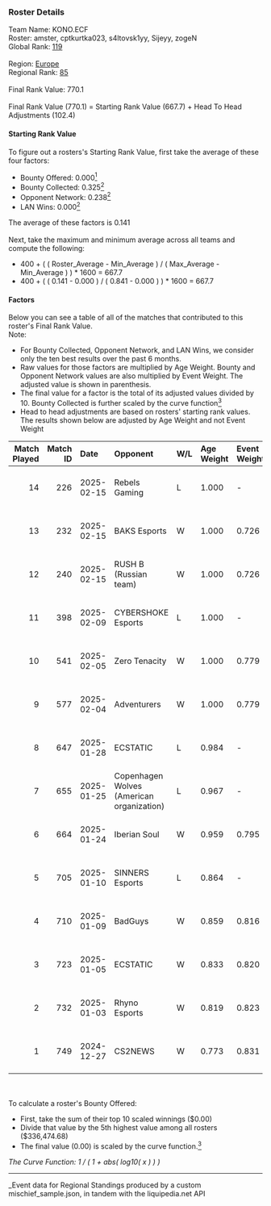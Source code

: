 ### Roster Details<br />
Team Name: KONO.ECF<br />
Roster: amster, cptkurtka023, s4ltovsk1yy, Sijeyy, zogeN<br />
Global Rank: [119](../../standings_global_2025_03_01.md)<br />
<br />
Region: [Europe]( ../../standings_europe_2025_03_01.md)<br />
Regional Rank: [85]( ../../standings_europe_2025_03_01.md)<br />
<br />
Final Rank Value:  770.1<br />
<br />
Final Rank Value (770.1) = Starting Rank Value (667.7) + Head To Head Adjustments (102.4)<br />

#### Starting Rank Value<br />
To figure out a rosters's Starting Rank Value, first take the average of these four factors:<br />
- Bounty Offered: 0.000[<sup>1</sup>](#table2)
- Bounty Collected: 0.325[<sup>2</sup>](#table1)
- Opponent Network: 0.238[<sup>2</sup>](#table1)
- LAN Wins: 0.000[<sup>2</sup>](#table1)

The average of these factors is 0.141<br />
<br />
Next, take the maximum and minimum average across all teams and compute the following:<br />
- 400 + ( ( Roster_Average - Min_Average ) / ( Max_Average - Min_Average ) ) * 1600 = 667.7
- 400 + ( ( 0.141 - 0.000 ) / ( 0.841 - 0.000 ) ) * 1600 = 667.7


#### Factors<br />
Below you can see a table of all of the matches that contributed to this roster's Final Rank Value.<br />
Note:<br />

- For Bounty Collected, Opponent Network, and LAN Wins, we consider only the ten best results over the past 6 months.
- Raw values for those factors are multiplied by Age Weight. Bounty and Opponent Network values are also multiplied by Event Weight. The adjusted value is shown in parenthesis.
- The final value for a factor is the total of its adjusted values divided by 10. Bounty Collected is further scaled by the curve function[<sup>3</sup>](#curveFunction)
- Head to head adjustments are based on rosters' starting rank values. The results shown below are adjusted by Age Weight and not Event Weight
<span id="table1"></span><br />


| Match Played | Match ID | Date       | Opponent                                  | W/L | Age Weight | Event Weight | Bounty Collected | Opponent Network | LAN Wins  | H2H Adj. | Roster                                           |
| -: | -: | :- | :- | :- | :- | :- | :- | :- | :- | -: | :- |
|           14 |      226 | 2025-02-15 | Rebels Gaming                             | L   | 1.000      | -            | -                | -                | -         |   -13.61 | amster, cptkurtka023, s4ltovsk1yy, Sijeyy, zogeN |
|           13 |      232 | 2025-02-15 | BAKS Esports                              | W   | 1.000      | 0.726        | 0.000 (0.000)    | 0.060 (0.044)    | 0 (0.000) |     3.79 | amster, cptkurtka023, s4ltovsk1yy, Sijeyy, zogeN |
|           12 |      240 | 2025-02-15 | RUSH B (Russian team)                     | W   | 1.000      | 0.726        | 0.027 (0.020)    | 0.569 (0.413)    | 0 (0.000) |    25.14 | amster, cptkurtka023, s4ltovsk1yy, Sijeyy, zogeN |
|           11 |      398 | 2025-02-09 | CYBERSHOKE Esports                        | L   | 1.000      | -            | -                | -                | -         |    -7.62 | amster, cptkurtka023, s4ltovsk1yy, Sijeyy, zogeN |
|           10 |      541 | 2025-02-05 | Zero Tenacity                             | W   | 1.000      | 0.779        | 0.026 (0.021)    | 0.507 (0.395)    | 0 (0.000) |    21.19 | amster, cptkurtka023, s4ltovsk1yy, Sijeyy, zogeN |
|            9 |      577 | 2025-02-04 | Adventurers                               | W   | 1.000      | 0.779        | 0.000 (0.000)    | 0.041 (0.032)    | 0 (0.000) |     7.88 | amster, cptkurtka023, s4ltovsk1yy, Sijeyy, zogeN |
|            8 |      647 | 2025-01-28 | ECSTATIC                                  | L   | 0.984      | -            | -                | -                | -         |    -6.28 | amster, cptkurtka023, s4ltovsk1yy, Sijeyy, zogeN |
|            7 |      655 | 2025-01-25 | Copenhagen Wolves (American organization) | L   | 0.967      | -            | -                | -                | -         |    -7.16 | amster, cptkurtka023, s4ltovsk1yy, Sijeyy, zogeN |
|            6 |      664 | 2025-01-24 | Iberian Soul                              | W   | 0.959      | 0.795        | 0.015 (0.012)    | 0.644 (0.491)    | 0 (0.000) |    24.38 | amster, cptkurtka023, s4ltovsk1yy, Sijeyy, zogeN |
|            5 |      705 | 2025-01-10 | SINNERS Esports                           | L   | 0.864      | -            | -                | -                | -         |    -5.56 | amster, byr9, cptkurtka023, s4ltovsk1yy, Sijeyy  |
|            4 |      710 | 2025-01-09 | BadGuys                                   | W   | 0.859      | 0.816        | 0.000 (0.000)    | 0.148 (0.104)    | 0 (0.000) |     9.80 | amster, byr9, cptkurtka023, s4ltovsk1yy, Sijeyy  |
|            3 |      723 | 2025-01-05 | ECSTATIC                                  | W   | 0.833      | 0.820        | 0.033 (0.022)    | 1.000 (0.684)    | 0 (0.000) |    22.60 | amster, byr9, cptkurtka023, s4ltovsk1yy, Sijeyy  |
|            2 |      732 | 2025-01-03 | Rhyno Esports                             | W   | 0.819      | 0.823        | 0.013 (0.009)    | 0.279 (0.188)    | 0 (0.000) |    19.96 | amster, byr9, cptkurtka023, s4ltovsk1yy, Sijeyy  |
|            1 |      749 | 2024-12-27 | CS2NEWS                                   | W   | 0.773      | 0.831        | 0.000 (0.000)    | 0.047 (0.030)    | 0 (0.000) |     7.88 | amster, byr9, kensizor, s4ltovsk1yy, Sijeyy      |

<br />
<span id="table2"></span><br />
To calculate a roster's Bounty Offered:<br />

- First, take the sum of their top 10 scaled winnings ($0.00)
- Divide that value by the 5th highest value among all rosters ($336,474.68)
- The final value (0.00) is scaled by the curve function.[<sup>3</sup>](#curveFunction)

<span id="curveFunction"></span>_The Curve Function: 1 / ( 1 + abs( log10( x ) ) )_<br />

---
_Event data for Regional Standings produced by a custom mischief_sample.json, in tandem with the liquipedia.net API<br />
